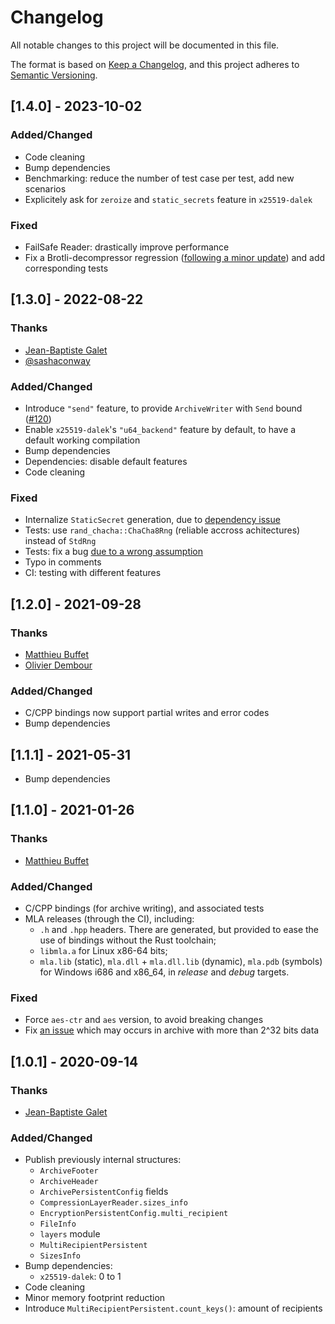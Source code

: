 # Changelog

All notable changes to this project will be documented in this file.

The format is based on [Keep a Changelog](https://keepachangelog.com/en/1.0.0/),
and this project adheres to [Semantic Versioning](https://semver.org/spec/v2.0.0.html).

## [1.4.0] - 2023-10-02

### Added/Changed

- Code cleaning
- Bump dependencies
- Benchmarking: reduce the number of test case per test, add new scenarios
- Explicitely ask for `zeroize` and `static_secrets` feature in `x25519-dalek`

### Fixed

- FailSafe Reader: drastically improve performance
- Fix a Brotli-decompressor regression ([following a minor update](https://github.com/ANSSI-FR/MLA/pull/163)) and add corresponding tests

## [1.3.0] - 2022-08-22

### Thanks

- [Jean-Baptiste Galet](https://github.com/jbgalet)
- [@sashaconway](https://github.com/sashaconway)

### Added/Changed

- Introduce `"send"` feature, to provide `ArchiveWriter` with `Send` bound ([#120](https://github.com/ANSSI-FR/MLA/issues/120))
- Enable `x25519-dalek`'s `"u64_backend"` feature by default, to have a default working compilation
- Bump dependencies
- Dependencies: disable default features
- Code cleaning

### Fixed

- Internalize `StaticSecret` generation, due to [dependency issue](https://github.com/ANSSI-FR/MLA/pull/112)
- Tests: use `rand_chacha::ChaCha8Rng` (reliable accross achitectures) instead of `StdRng`
- Tests: fix a bug [due to a wrong assumption](https://github.com/ANSSI-FR/MLA/pull/112)
- Typo in comments
- CI: testing with different features

## [1.2.0] - 2021-09-28

### Thanks

- [Matthieu Buffet](https://github.com/mtth-bfft)
- [Olivier Dembour](https://github.com/alex-sector)

### Added/Changed

- C/CPP bindings now support partial writes and error codes
- Bump dependencies

## [1.1.1] - 2021-05-31

- Bump dependencies

## [1.1.0] - 2021-01-26

### Thanks

- [Matthieu Buffet](https://github.com/mtth-bfft)

### Added/Changed

- C/CPP bindings (for archive writing), and associated tests
- MLA releases (through the CI), including:
  * `.h` and `.hpp` headers. There are generated, but provided to ease the use of bindings without the Rust toolchain;
  * `libmla.a` for Linux x86-64 bits;
  * `mla.lib` (static), `mla.dll` + `mla.dll.lib` (dynamic), `mla.pdb` (symbols) for Windows i686 and x86_64, in *release* and *debug* targets.

### Fixed

- Force `aes-ctr` and `aes` version, to avoid breaking changes
- Fix [an issue](https://github.com/ANSSI-FR/MLA/issues/63) which may occurs in archive with more than 2^32 bits data

## [1.0.1] - 2020-09-14

### Thanks

- [Jean-Baptiste Galet](https://github.com/jbgalet)

### Added/Changed

- Publish previously internal structures:
  - `ArchiveFooter`
  - `ArchiveHeader`
  - `ArchivePersistentConfig` fields
  - `CompressionLayerReader.sizes_info`
  - `EncryptionPersistentConfig.multi_recipient`
  - `FileInfo`
  - `layers` module
  - `MultiRecipientPersistent`
  - `SizesInfo`
- Bump dependencies:
  - `x25519-dalek`: 0 to 1
- Code cleaning
- Minor memory footprint reduction
- Introduce `MultiRecipientPersistent.count_keys()`: amount of recipients
